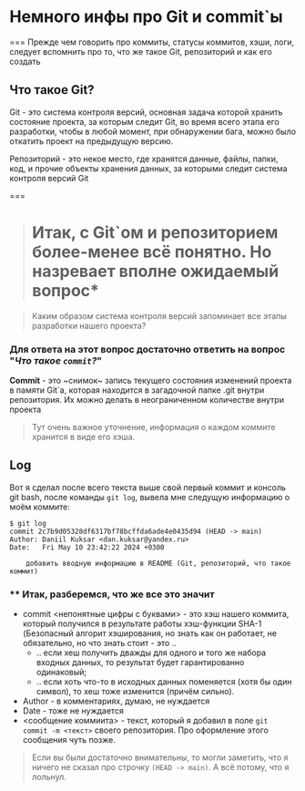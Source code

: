 # Немного инфы про Git и commit`ы  
===
Прежде чем говорить про коммиты, статусы коммитов, хэши, логи, следует вспомнить про то, что же такое Git, репозиторий и как его создать

## Что такое Git?  
Git - это система контроля версий, основная задача которой хранить состояние проекта, за которым следит Git, во время всего этапа его разработки, чтобы в любой момент, при обнаружении бага, можно было откатить проект на предыдущую версию.  

Репозиторий - это некое место, где хранятся данные, файлы, папки, код, и прочие объекты хранения данных, за которыми следит система контроля версий Git

=== 

> # Итак, с Git`ом и репозиторием более-менее всё понятно. Но назревает вполне ожидаемый вопрос*  

> Каким образом система контроля версий запоминает все этапы разработки нашего проекта?


### Для ответа на этот вопрос достаточно ответить на вопрос "*Что такое `commit`?*"

**Commit** - это ~снимок~ запись текущего состояния изменений проекта в памяти Git`а, которая находится в загадочной папке .git внутри репозитория. Их можно делать в неограниченном количестве внутри проекта

> Тут очень важное уточнение, информация о каждом коммите хранится в виде его хэша.  

## Log  

Вот я сделал после всего текста выше свой первый коммит и консоль git bash, после команды `git log`, вывела мне следущую информацию о моём коммите:

```git bash
$ git log
commit 2c7b9d05328df6317bf78bcffda6ade4e0435d94 (HEAD -> main)
Author: Daniil Kuksar <dan.kuksar@yandex.ru>
Date:   Fri May 10 23:42:22 2024 +0300

    добавить вводную информацию в README (Git, репозиторий, что такое коммит)

```

### ** Итак, разберемся, что же все это значит
- commit <непонятные цифры с буквами> - это хэш нашего коммита, который получился в результате работы хэш-функции SHA-1 (Безопасный алгорит хэширования, но знать как он работает, не обязательно, но что знать стоит - это ..
	- .. если хеш получить дважды для одного и того же набора входных данных, то результат будет гарантированно одинаковый;
	- .. если хоть что-то в исходных данных поменяется (хотя бы один символ), то хеш тоже изменится (причём сильно).
- Author - в комментариях, думаю, не нуждается
- Date - тоже не нуждается
- <сообщение коммиита> - текст, который я добавил в поле `git commit -m <текст>` своего репозитория. Про оформление этого сообщения чуть позже.

> Если вы были достаточно внимательны, то могли заметить, что я ничего не сказал про строчку `(HEAD -> main)`. А всё потому, что я лольнул.
